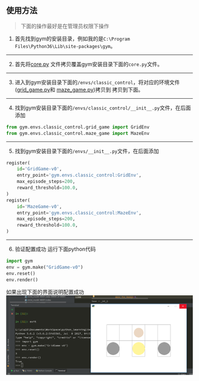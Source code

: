 ## 使用方法
> 下面的操作最好是在管理员权限下操作
1. 首先找到gym的安装目录，例如我的是`C:\Program Files\Python36\Lib\site-packages\gym`。
---
2. 首先将[core.py](https://github.com/zhuliquan/reinforcement_learning_basic_book/blob/master/1-gym_developing/core.py)
文件拷贝覆盖gym安装目录下面的`core.py`文件。
---
3. 进入到gym安装目录下面的`/envs/classic_control`，将对应的环境文件([grid_game.py](https://github.com/zhuliquan/reinforcement_learning_basic_book/blob/master/1-gym_developing/grid_game.py)和
[maze_game.py](https://github.com/zhuliquan/reinforcement_learning_basic_book/blob/master/1-gym_developing/maze_game.py))拷贝到
拷贝到下面。
---
4. 找到gym安装目录下面的`/envs/classic_control/__init__.py`文件，在后面添加

```python
from gym.envs.classic_control.grid_game import GridEnv
from gym.envs.classic_control.maze_game import MazeEnv
```
---
5. 找到gym安装目录下面的`/envs/__init__.py`文件，在后面添加
```python
register(
	id='GridGame-v0',
	entry_point='gym.envs.classic_control:GridEnv',
	max_episode_steps=200,
	reward_threshold=100.0,
)
register(
	id='MazeGame-v0',
	entry_point='gym.envs.classic_control:MazeEnv',
	max_episode_steps=200,
	reward_threshold=100.0,
)
```
---
6. 验证配置成功
运行下面python代码
```python
import gym
env = gym.make("GridGame-v0")
env.reset()
env.render()
```
如果出现下面的界面说明配置成功
<img src="suceess.png">